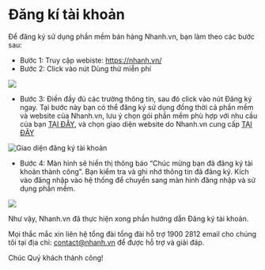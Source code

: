 # Đăng kí tài khoản
Để đăng ký sử dụng phần mềm bán hàng Nhanh.vn, bạn làm theo các bước sau:
* Bước 1: Truy cập webiste: https://nhanh.vn/
* Bước 2: Click vào nút Dùng thử miễn phí

![](https://raw.githubusercontent.com/nhanhapi/manual/master/docs/tai-khoan/img/tai-khoan-1.PNG) 

* Bước 3: Điền đầy đủ các trường thông tin, sau đó click vào nút Đăng ký ngay.
Tại bước này bạn có thể đăng ký sử dụng đồng thời cả phần mềm và website của Nhanh.vn, lưu ý chọn gói phần mềm phù hợp với nhu cầu của bạn [TẠI ĐÂY](https://nhanh.vn/bang-gia-phan-mem), và chọn giao diện website do Nhanh.vn cung cấp [TẠI ĐÂY](https://nhanh.vn/kho-giao-dien)

![Giao diện đăng ký tài khoản](https://raw.githubusercontent.com/nhanhapi/manual/master/docs/tai-khoan/img/cai-dat-tai-khoan-2.PNG)

* Bước 4: Màn hình sẽ hiển thị thông báo “Chúc mừng bạn đã đăng ký tài khoản thành công”. Bạn kiểm tra và ghi nhớ thông tin đã đăng ký. Kích vào đăng nhập vào hệ thống để chuyển sang màn hình đăng nhập và sử dụng phần mềm.

![](https://raw.githubusercontent.com/nhanhapi/manual/master/docs/tai-khoan/img/tai-khoan-3.PNG)

 
Như vậy, Nhanh.vn đã thực hiện xong phần hướng dẫn Đăng ký tài khoản.

Mọi thắc mắc xin liên hệ tổng đài tổng đài hỗ trợ 1900 2812 email cho chúng tôi tại địa chỉ: contact@nhanh.vn để được hỗ trợ và giải đáp.

Chúc Quý khách thành công!
